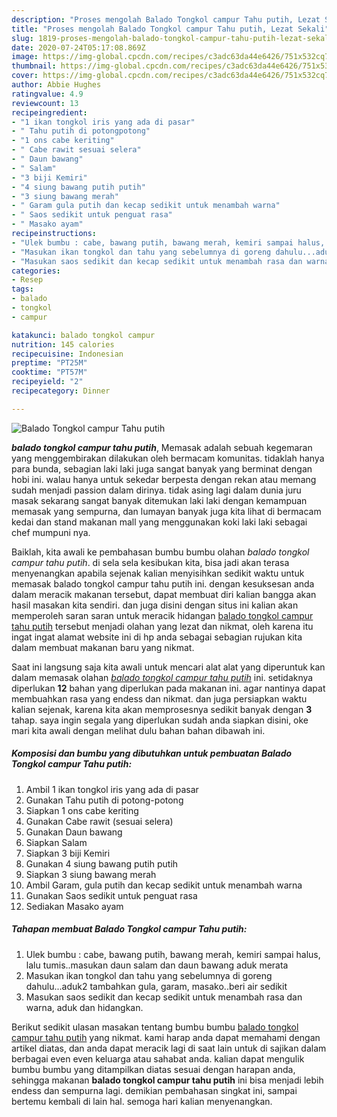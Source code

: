 ```yaml
---
description: "Proses mengolah Balado Tongkol campur Tahu putih, Lezat Sekali"
title: "Proses mengolah Balado Tongkol campur Tahu putih, Lezat Sekali"
slug: 1819-proses-mengolah-balado-tongkol-campur-tahu-putih-lezat-sekali
date: 2020-07-24T05:17:08.869Z
image: https://img-global.cpcdn.com/recipes/c3adc63da44e6426/751x532cq70/balado-tongkol-campur-tahu-putih-foto-resep-utama.jpg
thumbnail: https://img-global.cpcdn.com/recipes/c3adc63da44e6426/751x532cq70/balado-tongkol-campur-tahu-putih-foto-resep-utama.jpg
cover: https://img-global.cpcdn.com/recipes/c3adc63da44e6426/751x532cq70/balado-tongkol-campur-tahu-putih-foto-resep-utama.jpg
author: Abbie Hughes
ratingvalue: 4.9
reviewcount: 13
recipeingredient:
- "1 ikan tongkol iris yang ada di pasar"
- " Tahu putih di potongpotong"
- "1 ons cabe keriting"
- " Cabe rawit sesuai selera"
- " Daun bawang"
- " Salam"
- "3 biji Kemiri"
- "4 siung bawang putih putih"
- "3 siung bawang merah"
- " Garam gula putih dan kecap sedikit untuk menambah warna"
- " Saos sedikit untuk penguat rasa"
- " Masako ayam"
recipeinstructions:
- "Ulek bumbu : cabe, bawang putih, bawang merah, kemiri sampai halus, lalu tumis..masukan daun salam dan daun bawang aduk merata"
- "Masukan ikan tongkol dan tahu yang sebelumnya di goreng dahulu...aduk2 tambahkan gula, garam, masako..beri air sedikit"
- "Masukan saos sedikit dan kecap sedikit untuk menambah rasa dan warna, aduk dan hidangkan."
categories:
- Resep
tags:
- balado
- tongkol
- campur

katakunci: balado tongkol campur 
nutrition: 145 calories
recipecuisine: Indonesian
preptime: "PT25M"
cooktime: "PT57M"
recipeyield: "2"
recipecategory: Dinner

---
```



![Balado Tongkol campur Tahu putih](https://img-global.cpcdn.com/recipes/c3adc63da44e6426/751x532cq70/balado-tongkol-campur-tahu-putih-foto-resep-utama.jpg)

<b><i>balado tongkol campur tahu putih</i></b>, Memasak adalah sebuah kegemaran yang menggembirakan dilakukan oleh bermacam komunitas. tidaklah hanya para bunda, sebagian laki laki juga sangat banyak yang berminat dengan hobi ini. walau hanya untuk sekedar berpesta dengan rekan atau memang sudah menjadi passion dalam dirinya. tidak asing lagi dalam dunia juru masak sekarang sangat banyak ditemukan laki laki dengan kemampuan memasak yang sempurna, dan lumayan banyak juga kita lihat di bermacam kedai dan stand makanan mall yang menggunakan koki laki laki sebagai chef mumpuni nya.

Baiklah, kita awali ke pembahasan bumbu bumbu olahan <i>balado tongkol campur tahu putih</i>. di sela sela kesibukan kita, bisa jadi akan terasa menyenangkan apabila sejenak kalian menyisihkan sedikit waktu untuk memasak balado tongkol campur tahu putih ini. dengan kesuksesan anda dalam meracik makanan tersebut, dapat membuat diri kalian bangga akan hasil masakan kita sendiri. dan juga disini dengan situs ini kalian akan memperoleh saran saran untuk meracik hidangan <u>balado tongkol campur tahu putih</u> tersebut menjadi olahan yang lezat dan nikmat, oleh karena itu ingat ingat alamat website ini di hp anda sebagai sebagian rujukan kita dalam membuat makanan baru yang nikmat.




Saat ini langsung saja kita awali untuk mencari alat alat yang diperuntuk kan dalam memasak olahan <u><i>balado tongkol campur tahu putih</i></u> ini. setidaknya diperlukan <b>12</b> bahan yang diperlukan pada makanan ini. agar nantinya dapat membuahkan rasa yang endess dan nikmat. dan juga persiapkan waktu kalian sejenak, karena kita akan memprosesnya sedikit banyak dengan <b>3</b> tahap. saya ingin segala yang diperlukan sudah anda siapkan disini, oke mari kita awali dengan melihat dulu bahan bahan dibawah ini.

<!--inarticleads1-->

##### Komposisi dan bumbu yang dibutuhkan untuk pembuatan Balado Tongkol campur Tahu putih:

1. Ambil 1 ikan tongkol iris yang ada di pasar
1. Gunakan  Tahu putih di potong-potong
1. Siapkan 1 ons cabe keriting
1. Gunakan  Cabe rawit (sesuai selera)
1. Gunakan  Daun bawang
1. Siapkan  Salam
1. Siapkan 3 biji Kemiri
1. Gunakan 4 siung bawang putih putih
1. Siapkan 3 siung bawang merah
1. Ambil  Garam, gula putih dan kecap sedikit untuk menambah warna
1. Gunakan  Saos sedikit untuk penguat rasa
1. Sediakan  Masako ayam




<!--inarticleads2-->

##### Tahapan membuat Balado Tongkol campur Tahu putih:

1. Ulek bumbu : cabe, bawang putih, bawang merah, kemiri sampai halus, lalu tumis..masukan daun salam dan daun bawang aduk merata
1. Masukan ikan tongkol dan tahu yang sebelumnya di goreng dahulu...aduk2 tambahkan gula, garam, masako..beri air sedikit
1. Masukan saos sedikit dan kecap sedikit untuk menambah rasa dan warna, aduk dan hidangkan.




Berikut sedikit ulasan masakan tentang bumbu bumbu <u>balado tongkol campur tahu putih</u> yang nikmat. kami harap anda dapat memahami dengan artikel diatas, dan anda dapat meracik lagi di saat lain untuk di sajikan dalam berbagai even even keluarga atau sahabat anda. kalian dapat mengulik bumbu bumbu yang ditampilkan diatas sesuai dengan harapan anda, sehingga makanan <b>balado tongkol campur tahu putih</b> ini bisa menjadi lebih endess dan sempurna lagi. demikian pembahasan singkat ini, sampai bertemu kembali di lain hal. semoga hari kalian menyenangkan.
